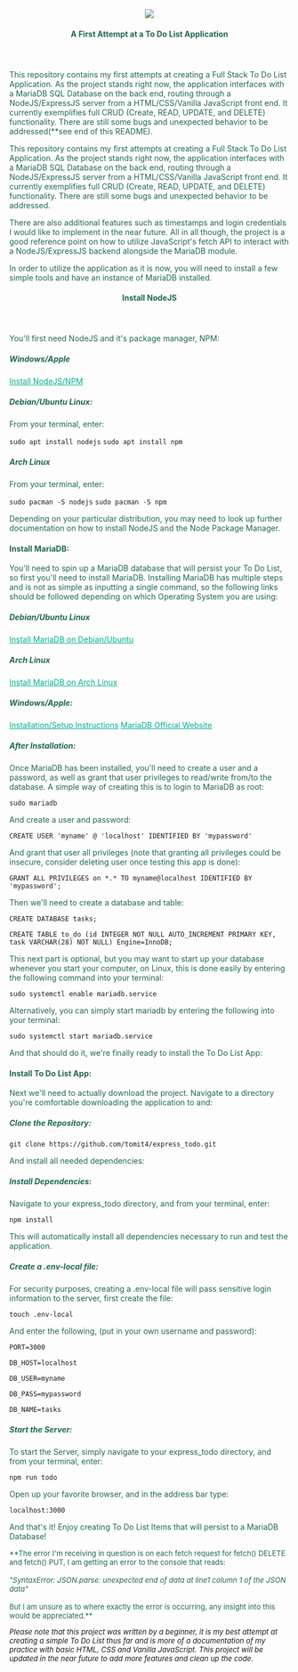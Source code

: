 <center><image src="./do_list.jpg"></center>
<header>
<h4 style=color:#206557ff>A First Attempt at a To Do List Application<h4>
</header>
<body>

<p style=color:#206557ff>This repository contains my first attempts at creating a Full Stack To Do List Application.  As the project stands right now, the application interfaces with a MariaDB SQL Database on the back end, routing through a NodeJS/ExpressJS server from a HTML/CSS/Vanilla JavaScript front end.  It currently exemplifies full CRUD (Create, READ, UPDATE, and DELETE) functionality.  There are still some bugs and unexpected behavior to be addressed(**see end of this README).</p>

<p style=color:#206557ff>This repository contains my first attempts at creating a Full Stack To Do List Application.  As the project stands right now, the application interfaces with a MariaDB SQL Database on the back end, routing through a NodeJS/ExpressJS server from a HTML/CSS/Vanilla JavaScript front end.  It currently exemplifies full CRUD (Create, READ, UPDATE, and DELETE) functionality.  There are still some bugs and unexpected behavior to be addressed.</p>

<p style=color:#206557ff>There are also additional features such as timestamps and login credentials I would like to implement in the near future.  All in all though, the project is a good reference point on how to utilize JavaScript's fetch API to interact with a NodeJS/ExpressJS backend alongside the MariaDB module.</p>

<p style=color:#206557ff>In order to utilize the application as it is now, you will need to install a few simple tools and have an instance of MariaDB installed.</p>

<header>
<h4 style=color:#206557ff>Install NodeJS<h4>
</header>

<p style=color:#206557ff>You'll first need NodeJS and it's package manager, NPM:</p>

<h5 style=color:#206557ff>Windows/Apple</h5>

<a style=color:#00ae8cff href="https://nodejs.org/en/download/">Install NodeJS/NPM</a>

<h5 style=color:#206557ff>Debian/Ubuntu Linux:</h5>

<p style=color:#206557ff>From your terminal, enter:</p>

```sudo apt install nodejs```
```sudo apt install npm```

<h5 style=color:#206557ff>Arch Linux</h5>

<p style=color:#206557ff>From your terminal, enter:</p>

```sudo pacman -S nodejs```
```sudo pacman -S npm```

<p style=color:#206557ff>Depending on your particular distribution, you may need to look up further documentation on how to install NodeJS and the Node Package Manager.</p>

<h4 style=color:#206557ff>Install MariaDB:</h4>

<p style=color:#206557ff>You'll need to spin up a MariaDB database that will persist your To Do List, so first you'll need to install MariaDB.
Installing MariaDB has multiple steps and is not as simple as inputting a single command, so the following links should be followed depending on which Operating System you are using:</p>

<h5 style=color:#206557ff>Debian/Ubuntu Linux</h5>

<a style=color:#00ae8cff href="https://www.digitalocean.com/community/tutorials/how-to-install-mariadb-on-ubuntu-20-04">Install MariaDB on Debian/Ubuntu</a>

<h5 style=color:#206557ff>Arch Linux</h5>

<a style=color:#00ae8cff href="https://wiki.archlinux.org/title/MariaDB">Install MariaDB on Arch Linux</a>

<h5 style=color:#206557ff>Windows/Apple:</h5>

<a style=color:#00ae8cff href="https://mid.as/kb/00197/install-configure-mariadb-on-windows">Installation/Setup Instructions</a>
<a style=color:#00ae8cff href="https://downloads.mariadb.org/">MariaDB Official Website</a>

<h5 style=color:#206557ff>After Installation:</h5>

<p style=color:#206557ff>Once MariaDB has been installed, you'll need to create a user and a password, as well as grant that user privileges to read/write from/to the database.  A simple way of creating this is to login to MariaDB as root:</p>

```sudo mariadb```

<p style=color:#206557ff>And create a user and password:</p>

```CREATE USER 'myname' @ 'localhost' IDENTIFIED BY 'mypassword'```

<p style=color:#206557ff>And grant that user all privileges (note that granting all privileges could be insecure, consider deleting user once testing this app is done):</p>

```GRANT ALL PRIVILEGES on *.* TO myname@localhost IDENTIFIED BY 'mypassword';```

<p style=color:#206557ff>Then we'll need to create a database and table:</p>

```CREATE DATABASE tasks;```

```CREATE TABLE to_do (id INTEGER NOT NULL AUTO_INCREMENT PRIMARY KEY, task VARCHAR(28) NOT NULL) Engine=InnoDB;```

<p style=color:#206557ff>This next part is optional, but you may want to start up your database whenever you start your computer, on Linux, this is done easily by entering the following command into your terminal:</p>

```sudo systemctl enable mariadb.service```

<p style=color:#206557ff>Alternatively, you can simply start mariadb by entering the following into your terminal:</p>

```sudo systemctl start mariadb.service```

<p style=color:#206557ff>And that should do it, we're finally ready to install the To Do List App:</p>

<h4 style=color:#206557ff>Install To Do List App:</h4>


<p style=color:#206557ff>Next we'll need to actually download the project.  Navigate to a directory you're comfortable downloading the application to and:</p>

<h5 style=color:#206557ff>Clone the Repository:</h5>


```git clone https://github.com/tomit4/express_todo.git```

<p style=color:#206557ff>And install all needed dependencies:</p>

<h5 style=color:#206557ff>Install Dependencies:</h5>


<p style=color:#206557ff>Navigate to your express_todo directory, and from your terminal, enter:</p>


```npm install```

<p style=color:#206557ff>This will automatically install all dependencies necessary to run and test the application.</p>

<h5 style=color:#206557ff>Create a .env-local file:</h5>

<p style=color:#206557ff>For security purposes, creating a .env-local file will pass sensitive login information to the server, first create the file:</p>

```touch .env-local```

<p style=color:#206557ff>And enter the following, (put in your own username and password):</p>

```PORT=3000```

```DB_HOST=localhost```

```DB_USER=myname```

```DB_PASS=mypassword```

```DB_NAME=tasks```

<h5 style=color:#206557ff>Start the Server:</h5>


<p style=color:#206557ff>To start the Server, simply navigate to your express_todo directory, and from your terminal, enter:</p>

```npm run todo```

<p style=color:#206557ff>Open up your favorite browser, and in the address bar type:</p>

```localhost:3000```

<p style=color:#206557ff>And that's it!  Enjoy creating To Do List Items that will persist to a MariaDB Database!</p>

<font size="2">

<p style=color:#206557ff>**The error I'm receiving in question is on each fetch request for fetch() DELETE and fetch() PUT, I am getting an error to the console that reads:<br><br><i>"SyntaxError: JSON.parse: unexpected end of data at line1 column 1 of the JSON data"</i><br><br>
But I am unsure as to where exactly the error is occurring, any insight into this would be appreciated.**</p>

*Please note that this project was written by a beginner, it is my best attempt at creating a simple To Do List thus far and is more of a documentation of my practice with basic HTML, CSS and Vanilla JavaScript.  This project will be updated in the near future to add more features and clean up the code.*